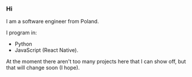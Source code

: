 ### Hi
I am a software engineer from Poland.

I program in:
- Python 
- JavaScript (React Native).

At the moment there aren't too many projects here that I can show off, but that will change soon (I hope). 
